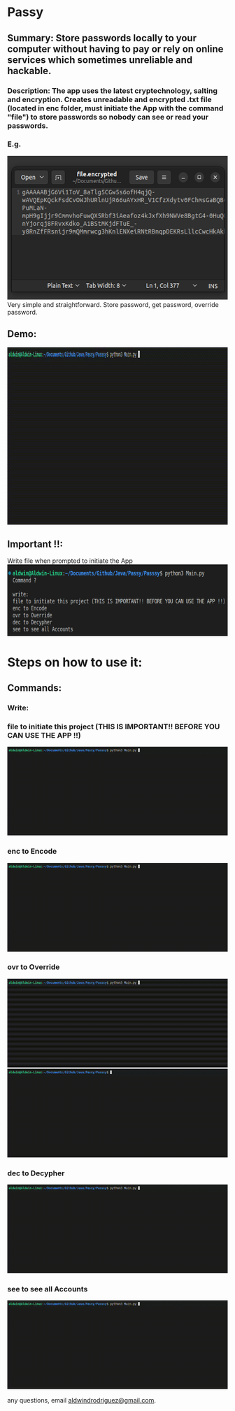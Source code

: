 # Passy

## Summary: Store passwords locally to your computer without having to pay or rely on online services which sometimes unreliable and hackable.

### Description: The app uses the latest cryptechnology, salting and encryption. Creates unreadable and encrypted .txt file (located in enc folder, must initiate the App with the command "file") to store passwords so nobody can see or read your passwords.
### E.g.
<img src="screenshots/screenshot2.png" alt="alt text" width="551" height="329">
Very simple and straightforward. Store password, get password, override password.

## Demo:
<img src="screenshots/enc.gif" alt="alt text" width="1008" height="406">
   
## Important !!:
Write file when prompted to initiate the App  
<img src="screenshots/screenshot1.png" alt="alt text" width="671" height="164">

# Steps on how to use it:

## Commands:

### Write:  
### file to initiate this project (THIS IS IMPORTANT!! BEFORE YOU CAN USE THE APP !!)    
<img src="screenshots/file.gif" alt="alt text" width="504" height="203">   
  
### enc to Encode   
<img src="screenshots/enc.gif" alt="alt text" width="504" height="203">   

### ovr to Override      
<img src="screenshots/ovr.gif" alt="alt text" width="504" height="203">      
<img src="screenshots/ovrdec.gif" alt="alt text" width="504" height="203">   

### dec to Decypher      
<img src="screenshots/dec.gif" alt="alt text" width="504" height="203">   

### see to see all Accounts     
<img src="screenshots/see.gif" alt="alt text" width="504" height="203">    
  
any questions, email aldwindrodriguez@gmail.com.

